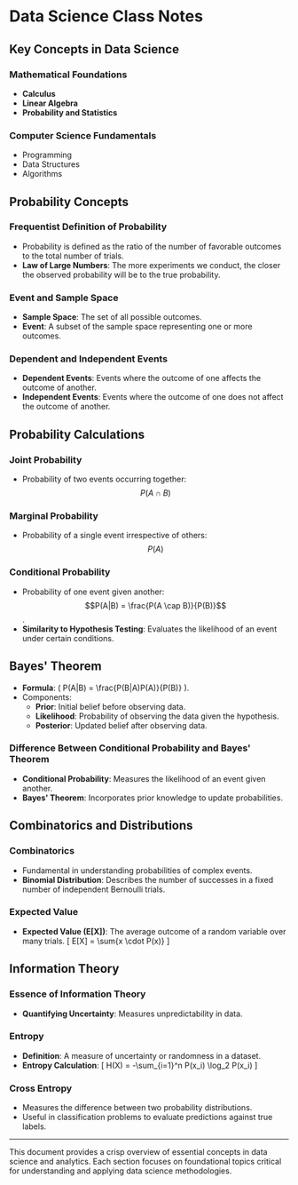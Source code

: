 # Data Science Class Notes

## Key Concepts in Data Science
### Mathematical Foundations
- **Calculus**
- **Linear Algebra**
- **Probability and Statistics**

### Computer Science Fundamentals
- Programming
- Data Structures
- Algorithms

## Probability Concepts
### Frequentist Definition of Probability
- Probability is defined as the ratio of the number of favorable outcomes to the total number of trials.
- **Law of Large Numbers**: The more experiments we conduct, the closer the observed probability will be to the true probability.

### Event and Sample Space
- **Sample Space**: The set of all possible outcomes.
- **Event**: A subset of the sample space representing one or more outcomes.

### Dependent and Independent Events
- **Dependent Events**: Events where the outcome of one affects the outcome of another.
- **Independent Events**: Events where the outcome of one does not affect the outcome of another.

## Probability Calculations
### Joint Probability
- Probability of two events occurring together: $$P(A \cap B)$$

### Marginal Probability
- Probability of a single event irrespective of others: $$P(A)$$

### Conditional Probability
- Probability of one event given another: $$P(A|B) = \frac{P(A \cap B)}{P(B)}$$.
- **Similarity to Hypothesis Testing**: Evaluates the likelihood of an event under certain conditions.

## Bayes' Theorem
- **Formula**: \( P(A|B) = \frac{P(B|A)P(A)}{P(B)} \).
- Components:
  - **Prior**: Initial belief before observing data.
  - **Likelihood**: Probability of observing the data given the hypothesis.
  - **Posterior**: Updated belief after observing data.

### Difference Between Conditional Probability and Bayes' Theorem
- **Conditional Probability**: Measures the likelihood of an event given another.
- **Bayes' Theorem**: Incorporates prior knowledge to update probabilities.

## Combinatorics and Distributions
### Combinatorics
- Fundamental in understanding probabilities of complex events.
- **Binomial Distribution**: Describes the number of successes in a fixed number of independent Bernoulli trials.

### Expected Value
- **Expected Value (E[X])**: The average outcome of a random variable over many trials.
  \[ E[X] = \sum{x \cdot P(x)} \]

## Information Theory
### Essence of Information Theory
- **Quantifying Uncertainty**: Measures unpredictability in data.

### Entropy
- **Definition**: A measure of uncertainty or randomness in a dataset.
- **Entropy Calculation**:
  \[ H(X) = -\sum_{i=1}^n P(x_i) \log_2 P(x_i) \]

### Cross Entropy
- Measures the difference between two probability distributions.
- Useful in classification problems to evaluate predictions against true labels.

---

This document provides a crisp overview of essential concepts in data science and analytics. Each section focuses on foundational topics critical for understanding and applying data science methodologies.


